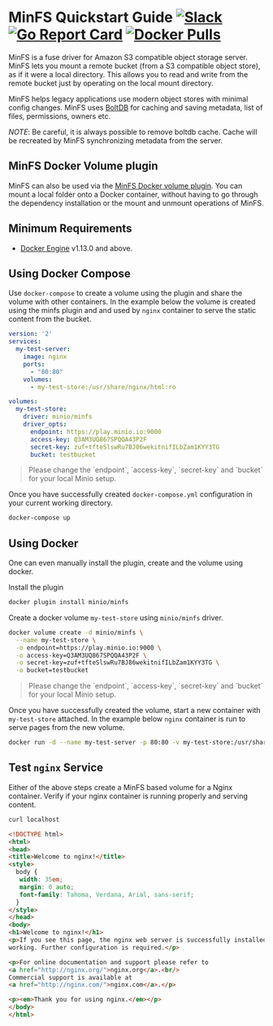 # MinFS Quickstart Guide [![Slack](https://slack.minio.io/slack?type=svg)](https://slack.minio.io) [![Go Report Card](https://goreportcard.com/badge/minio/minfs)](https://goreportcard.com/report/minio/minfs) [![Docker Pulls](https://img.shields.io/docker/pulls/minio/minfs.svg?maxAge=604800)](https://hub.docker.com/r/minio/minfs/)

MinFS is a fuse driver for Amazon S3 compatible object storage server. MinFS lets you mount a remote bucket (from a S3 compatible object store), as if it were a local directory. This allows you to read and write from the remote bucket just by operating on the local mount directory.

MinFS helps legacy applications use modern object stores with minimal config changes. MinFS uses [BoltDB](https://github.com/boltdb/bolt) for caching and saving metadata, list of files, permissions, owners etc.

_NOTE_: Be careful, it is always possible to remove boltdb cache. Cache will be recreated by MinFS synchronizing metadata from the server.

## MinFS Docker Volume plugin

MinFS can also be used via the [MinFS Docker volume plugin](https://github.com/minio/minfs-docker-plugin). You can mount a local folder onto a Docker container, without having to go through the dependency installation or the mount and unmount operations of MinFS. 

## Minimum Requirements

- [Docker Engine](http://docker.com/) v1.13.0 and above.

## Using Docker Compose 

Use `docker-compose` to create a volume using the plugin and share the volume with other containers. In the example below the volume is created using the minfs plugin and and used by `nginx` container to serve the static content from the bucket. 

```yml
version: '2'
services:
  my-test-server:
    image: nginx
    ports:
      - "80:80"
    volumes:
      - my-test-store:/usr/share/nginx/html:ro

volumes:
  my-test-store:
    driver: minio/minfs
    driver_opts:
      endpoint: https://play.minio.io:9000
      access-key: Q3AM3UQ867SPQQA43P2F
      secret-key: zuf+tfteSlswRu7BJ86wekitnifILbZam1KYY3TG
      bucket: testbucket
```

<blockquote>
Please change the `endpoint`, `access-key`, `secret-key` and `bucket` for your local Minio setup.
</blockquote>

Once you have successfully created `docker-compose.yml` configuration in your current working directory.

```sh
docker-compose up
```

## Using Docker
One can even manually install the plugin, create and the volume using docker.

Install the plugin

```sh
docker plugin install minio/minfs
```

Create a docker volume `my-test-store` using `minio/minfs` driver.

```sh
docker volume create -d minio/minfs \
  --name my-test-store \
  -o endpoint=https://play.minio.io:9000 \
  -o access-key=Q3AM3UQ867SPQQA43P2F \
  -o secret-key=zuf+tfteSlswRu7BJ86wekitnifILbZam1KYY3TG \
  -o bucket=testbucket
```

<blockquote>
Please change the `endpoint`, `access-key`, `secret-key` and `bucket` for your local Minio setup.
</blockquote>

Once you have successfully created the volume, start a new container with `my-test-store` attached.
In the example below `nginx` container is run to serve pages from the new volume.

```sh
docker run -d --name my-test-server -p 80:80 -v my-test-store:/usr/share/nginx/html:ro nginx
```



## Test `nginx` Service

Either of the above steps create a MinFS based volume for a Nginx container. Verify if your nginx container is running properly and serving content.

```sh
curl localhost
```

```html
<!DOCTYPE html>
<html>
<head>
<title>Welcome to nginx!</title>
<style>
  body {
   width: 35em;
   margin: 0 auto;
   font-family: Tahoma, Verdana, Arial, sans-serif;
  }
</style>
</head>
<body>
<h1>Welcome to nginx!</h1>
<p>If you see this page, the nginx web server is successfully installed and
working. Further configuration is required.</p>

<p>For online documentation and support please refer to
<a href="http://nginx.org/">nginx.org</a>.<br/>
Commercial support is available at
<a href="http://nginx.com/">nginx.com</a>.</p>

<p><em>Thank you for using nginx.</em></p>
</body>
</html>
```
